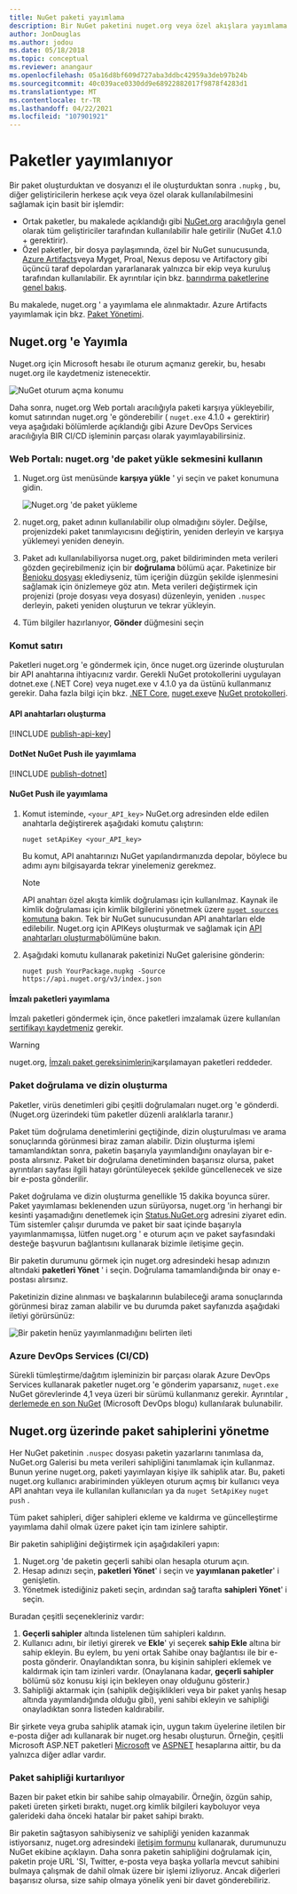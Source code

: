```yaml
---
title: NuGet paketi yayımlama
description: Bir NuGet paketini nuget.org veya özel akışlara yayımlama ve nuget.org üzerinde paket sahipliğini yönetme hakkında ayrıntılı yönergeler.
author: JonDouglas
ms.author: jodou
ms.date: 05/18/2018
ms.topic: conceptual
ms.reviewer: anangaur
ms.openlocfilehash: 05a16d8bf609d727aba3ddbc42959a3deb97b24b
ms.sourcegitcommit: 40c039ace0330dd9e68922882017f9878f4283d1
ms.translationtype: MT
ms.contentlocale: tr-TR
ms.lasthandoff: 04/22/2021
ms.locfileid: "107901921"
---
```

# <a name="publishing-packages"></a>Paketler yayımlanıyor

Bir paket oluşturduktan ve dosyanızı el ile oluşturduktan sonra `.nupkg` , bu, diğer geliştiricilerin herkese açık veya özel olarak kullanılabilmesini sağlamak için basit bir işlemdir:

- Ortak paketler, bu makalede açıklandığı gibi [NuGet.org](https://www.nuget.org/packages/manage/upload) aracılığıyla genel olarak tüm geliştiriciler tarafından kullanılabilir hale getirilir (NuGet 4.1.0 + gerektirir).
- Özel paketler, bir dosya paylaşımında, özel bir NuGet sunucusunda, [Azure Artifacts](https://www.visualstudio.com/docs/package/nuget/publish)veya Myget, Proal, Nexus deposu ve Artifactory gibi üçüncü taraf depolardan yararlanarak yalnızca bir ekip veya kuruluş tarafından kullanılabilir. Ek ayrıntılar için bkz. [barındırma paketlerine genel bakış](../hosting-packages/overview.md).

Bu makalede, nuget.org ' a yayımlama ele alınmaktadır. Azure Artifacts yayımlamak için bkz. [Paket Yönetimi](https://www.visualstudio.com/docs/package/nuget/publish).

## <a name="publish-to-nugetorg"></a>Nuget.org 'e Yayımla

Nuget.org için Microsoft hesabı ile oturum açmanız gerekir, bu, hesabı nuget.org ile kaydetmeniz istenecektir.

![NuGet oturum açma konumu](media/publish_NuGetSignIn.png)

Daha sonra, nuget.org Web portalı aracılığıyla paketi karşıya yükleyebilir, komut satırından nuget.org 'e gönderebilir ( `nuget.exe` 4.1.0 + gerektirir) veya aşağıdaki bölümlerde açıklandığı gibi Azure DevOps Services aracılığıyla BIR CI/CD işleminin parçası olarak yayımlayabilirsiniz.

### <a name="web-portal-use-the-upload-package-tab-on-nugetorg"></a>Web Portalı: nuget.org 'de paket yükle sekmesini kullanın

1. Nuget.org üst menüsünde **karşıya yükle** ' yi seçin ve paket konumuna gidin.

    ![Nuget.org 'de paket yükleme](media/publish_UploadYourPackage.PNG)

1. nuget.org, paket adının kullanılabilir olup olmadığını söyler. Değilse, projenizdeki paket tanımlayıcısını değiştirin, yeniden derleyin ve karşıya yüklemeyi yeniden deneyin.

1. Paket adı kullanılabiliyorsa nuget.org, paket bildiriminden meta verileri gözden geçirebilmeniz için bir **doğrulama** bölümü açar. Paketinize bir [Benioku dosyası](/docs/nuget-org/package-readme-on-nuget-org.md) eklediyseniz, tüm içeriğin düzgün şekilde işlenmesini sağlamak için önizlemeye göz atın. Meta verileri değiştirmek için projenizi (proje dosyası veya dosyası) düzenleyin, yeniden `.nuspec` derleyin, paketi yeniden oluşturun ve tekrar yükleyin.

2. Tüm bilgiler hazırlanıyor, **Gönder** düğmesini seçin

### <a name="command-line"></a>Komut satırı

Paketleri nuget.org 'e göndermek için, önce nuget.org üzerinde oluşturulan bir API anahtarına ihtiyacınız vardır. Gerekli NuGet protokollerini uygulayan dotnet.exe (.NET Core) veya nuget.exe v 4.1.0 ya da üstünü kullanmanız gerekir.
Daha fazla bilgi için bkz. [.NET Core](/dotnet/core/install/), [nuget.exe](https://www.nuget.org/downloads)ve [NuGet protokolleri](../api/nuget-protocols.md).

#### <a name="create-api-keys"></a>API anahtarları oluşturma

[!INCLUDE [publish-api-key](../quickstart/includes/publish-api-key.md)]

#### <a name="publish-with-dotnet-nuget-push"></a>DotNet NuGet Push ile yayımlama

[!INCLUDE [publish-dotnet](../quickstart/includes/publish-dotnet.md)]

#### <a name="publish-with-nuget-push"></a>NuGet Push ile yayımlama

1. Komut isteminde, `<your_API_key>` NuGet.org adresinden elde edilen anahtarla değiştirerek aşağıdaki komutu çalıştırın:

    ```cli
    nuget setApiKey <your_API_key>
    ```

    Bu komut, API anahtarınızı NuGet yapılandırmanızda depolar, böylece bu adımı aynı bilgisayarda tekrar yinelemeniz gerekmez.

    > [!NOTE]
    > API anahtarı özel akışta kimlik doğrulaması için kullanılmaz. Kaynak ile kimlik doğrulaması için kimlik bilgilerini yönetmek üzere [ `nuget sources` komutuna](../reference/cli-reference/cli-ref-sources.md) bakın.
    > Tek bir NuGet sunucusundan API anahtarları elde edilebilir. Nuget.org için APIKeys oluşturmak ve sağlamak için [API anahtarları oluşturma](#create-api-keys)bölümüne bakın.

1. Aşağıdaki komutu kullanarak paketinizi NuGet galerisine gönderin:

    ```cli
    nuget push YourPackage.nupkg -Source https://api.nuget.org/v3/index.json
    ```

#### <a name="publish-signed-packages"></a>İmzalı paketleri yayımlama

İmzalı paketleri göndermek için, önce paketleri imzalamak üzere kullanılan [sertifikayı kaydetmeniz](../create-packages/Sign-a-Package.md#register-the-certificate-on-nugetorg) gerekir. 

> [!Warning]
> nuget.org, [İmzalı paket gereksinimlerini](../reference/Signed-Packages-Reference.md#signature-requirements-on-nugetorg)karşılamayan paketleri reddeder.

### <a name="package-validation-and-indexing"></a>Paket doğrulama ve dizin oluşturma

Paketler, virüs denetimleri gibi çeşitli doğrulamaları nuget.org 'e gönderdi. (Nuget.org üzerindeki tüm paketler düzenli aralıklarla taranır.)

Paket tüm doğrulama denetimlerini geçtiğinde, dizin oluşturulması ve arama sonuçlarında görünmesi biraz zaman alabilir. Dizin oluşturma işlemi tamamlandıktan sonra, paketin başarıyla yayımlandığını onaylayan bir e-posta alırsınız. Paket bir doğrulama denetiminden başarısız olursa, paket ayrıntıları sayfası ilgili hatayı görüntüleyecek şekilde güncellenecek ve size bir e-posta gönderilir.

Paket doğrulama ve dizin oluşturma genellikle 15 dakika boyunca sürer. Paket yayımlaması beklenenden uzun sürüyorsa, nuget.org 'in herhangi bir kesinti yaşamadığını denetlemek için [Status.NuGet.org](https://status.nuget.org/) adresini ziyaret edin. Tüm sistemler çalışır durumda ve paket bir saat içinde başarıyla yayımlanmamışsa, lütfen nuget.org ' e oturum açın ve paket sayfasındaki desteğe başvurun bağlantısını kullanarak bizimle iletişime geçin.

Bir paketin durumunu görmek için nuget.org adresindeki hesap adınızın altındaki **paketleri Yönet** ' i seçin. Doğrulama tamamlandığında bir onay e-postası alırsınız.

Paketinizin dizine alınması ve başkalarının bulabileceği arama sonuçlarında görünmesi biraz zaman alabilir ve bu durumda paket sayfanızda aşağıdaki iletiyi görürsünüz:

![Bir paketin henüz yayımlanmadığını belirten ileti](media/publish_NotYetIndexed.png)

### <a name="azure-devops-services-cicd"></a>Azure DevOps Services (CI/CD)

Sürekli tümleştirme/dağıtım işleminizin bir parçası olarak Azure DevOps Services kullanarak paketler nuget.org 'e gönderim yaparsanız, `nuget.exe` NuGet görevlerinde 4,1 veya üzeri bir sürümü kullanmanız gerekir. Ayrıntılar [, derlemede en son NuGet](https://blogs.msdn.microsoft.com/devops/2017/09/29/using-the-latest-nuget-in-your-build/) (Microsoft DevOps blogu) kullanılarak bulunabilir.

## <a name="managing-package-owners-on-nugetorg"></a>Nuget.org üzerinde paket sahiplerini yönetme

Her NuGet paketinin `.nuspec` dosyası paketin yazarlarını tanımlasa da, NuGet.org Galerisi bu meta verileri sahipliğini tanımlamak için kullanmaz. Bunun yerine nuget.org, paketi yayımlayan kişiye ilk sahiplik atar. Bu, paketi nuget.org kullanıcı arabiriminden yükleyen oturum açmış bir kullanıcı veya API anahtarı veya ile kullanılan kullanıcıları ya da `nuget SetApiKey` `nuget push` .

Tüm paket sahipleri, diğer sahipleri ekleme ve kaldırma ve güncelleştirme yayımlama dahil olmak üzere paket için tam izinlere sahiptir.

Bir paketin sahipliğini değiştirmek için aşağıdakileri yapın:

1. Nuget.org 'de paketin geçerli sahibi olan hesapla oturum açın.
1. Hesap adınızı seçin, **paketleri Yönet**' i seçin ve **yayımlanan paketler**' i genişletin.
1. Yönetmek istediğiniz paketi seçin, ardından sağ tarafta **sahipleri Yönet**' i seçin.

Buradan çeşitli seçenekleriniz vardır:

1. **Geçerli sahipler** altında listelenen tüm sahipleri kaldırın.
1. Kullanıcı adını, bir iletiyi girerek ve **Ekle**' yi seçerek **sahip Ekle** altına bir sahip ekleyin. Bu eylem, bu yeni ortak Sahibe onay bağlantısı ile bir e-posta gönderir. Onaylandıktan sonra, bu kişinin sahipleri eklemek ve kaldırmak için tam izinleri vardır. (Onaylanana kadar, **geçerli sahipler** bölümü söz konusu kişi için bekleyen onay olduğunu gösterir.)
1. Sahipliği aktarmak için (sahiplik değişiklikleri veya bir paket yanlış hesap altında yayımlandığında olduğu gibi), yeni sahibi ekleyin ve sahipliği onayladıktan sonra listeden kaldırabilir.

Bir şirkete veya gruba sahiplik atamak için, uygun takım üyelerine iletilen bir e-posta diğer adı kullanarak bir nuget.org hesabı oluşturun. Örneğin, çeşitli Microsoft ASP.NET paketleri [Microsoft](https://nuget.org/profiles/microsoft) ve [ASPNET](https://nuget.org/profiles/aspnet) hesaplarına aittir, bu da yalnızca diğer adlar vardır.

### <a name="recovering-package-ownership"></a>Paket sahipliği kurtarılıyor

Bazen bir paket etkin bir sahibe sahip olmayabilir. Örneğin, özgün sahip, paketi üreten şirketi bıraktı, nuget.org kimlik bilgileri kayboluyor veya galerideki daha önceki hatalar bir paket sahipi bıraktı.

Bir paketin sağtasyon sahibiyseniz ve sahipliği yeniden kazanmak istiyorsanız, nuget.org adresindeki [iletişim formunu](https://www.nuget.org/policies/Contact) kullanarak, durumunuzu NuGet ekibine açıklayın. Daha sonra paketin sahipliğini doğrulamak için, paketin proje URL 'SI, Twitter, e-posta veya başka yollarla mevcut sahibini bulmaya çalışmak de dahil olmak üzere bir işlemi izliyoruz. Ancak diğerleri başarısız olursa, size sahip olmaya yönelik yeni bir davet gönderebiliriz.
